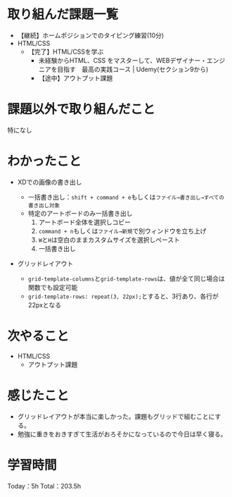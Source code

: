 # 取り組んだ課題一覧
- 【継続】ホームポジションでのタイピング練習(10分)
- HTML/CSS
  - 【完了】HTML/CSSを学ぶ
    - 未経験からHTML、CSS をマスターして、WEBデザイナー・エンジニアを目指す　最高の実践コース | Udemy(セクション9から)
	- 【途中】アウトプット課題

# 課題以外で取り組んだこと
特になし

# わかったこと
- XDでの画像の書き出し
	- 一括書き出し：`shift + command + e`もしくは`ファイル→書き出し→すべての書き出し対象`
	- 特定のアートボードのみ一括書き出し  
		1. アートボード全体を選択しコピー
		1. `command + n`もしくは`ファイル→新規`で別ウィンドウを立ち上げ
		1. `W`と`H`は空白のままカスタムサイズを選択しペースト
		1. 一括書き出し

- グリッドレイアウト
	- `grid-template-columns`と`grid-template-rows`は、値が全て同じ場合は関数でも設定可能
	- `grid-template-rows: repeat(3, 22px);`とすると、3行あり、各行が22pxとなる

# 次やること
- HTML/CSS
  - アウトプット課題

# 感じたこと
- グリッドレイアウトが本当に楽しかった。課題もグリッドで組むことにする。
- 勉強に重きをおきすぎて生活がおろそかになっているので今日は早く寝る。

# 学習時間
Today：5h Total：203.5h
